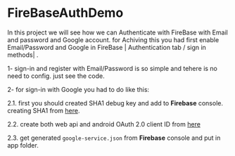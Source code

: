 # FireBaseAuthDemo

In this project we will see how we can Authenticate with FireBase with Email and password and Google account.
for Achiving this you had first enable Email/Password and Google in FireBase | Authentication tab / sign in methods| .

1- sign-in and register with Email/Password is so simple and tehere is no need to config. just see the code.

2- for sign-in with Google you had to do like this:

 2.1. first you should created SHA1 debug key and add to **Firebase** console. creating SHA1 from [here][1].
 
 2.2. create both web api and android OAuth 2.0 client ID from [here][2]
 
 2.3. get generated `google-service.json` from **Firebase** console and put in app folder. 
 
  [1]: https://developers.google.com/android/guides/client-auth
  [2]: https://console.developers.google.com/projectselector/apis/credentials
